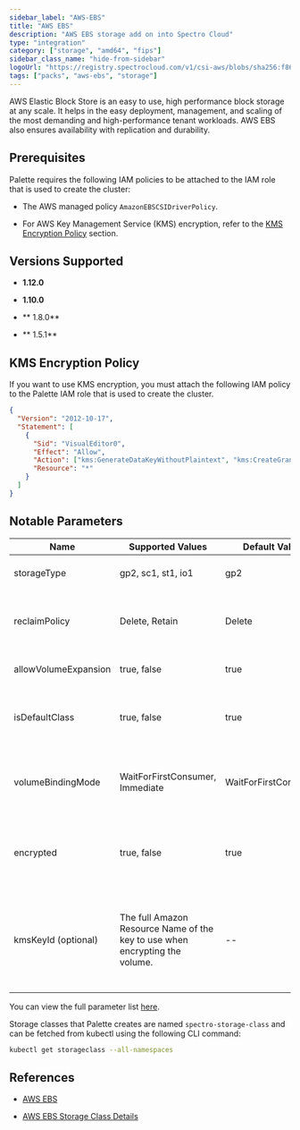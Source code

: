 ```yaml
---
sidebar_label: "AWS-EBS"
title: "AWS EBS"
description: "AWS EBS storage add on into Spectro Cloud"
type: "integration"
category: ["storage", "amd64", "fips"]
sidebar_class_name: "hide-from-sidebar"
logoUrl: "https://registry.spectrocloud.com/v1/csi-aws/blobs/sha256:f86813591b3b63b3afcf0a604a7c8c715660448585e89174908f3c6a421ad8d8?type=image/png"
tags: ["packs", "aws-ebs", "storage"]
---
```


AWS Elastic Block Store is an easy to use, high performance block storage at any scale. It helps in the easy deployment,
management, and scaling of the most demanding and high-performance tenant workloads. AWS EBS also ensures availability
with replication and durability.

## Prerequisites

Palette requires the following IAM policies to be attached to the IAM role that is used to create the cluster:

- The AWS managed policy `AmazonEBSCSIDriverPolicy`.

- For AWS Key Management Service (KMS) encryption, refer to the [KMS Encryption Policy](#kms-encryption-policy) section.

## Versions Supported

<Tabs queryString="version">

<TabItem label="1.12.x" value="1.12.x">

- **1.12.0**

</TabItem>

<TabItem label="1.10.x" value="1.10.x">

- **1.10.0**

</TabItem>

<TabItem label="1.8.x" value="1.8.x">

- ** 1.8.0**

</TabItem>

<TabItem label="1.5.x" value="1.5.x">

- ** 1.5.1**

</TabItem>
</Tabs>

## KMS Encryption Policy

If you want to use KMS encryption, you must attach the following IAM policy to the Palette IAM role that is used to
create the cluster.

```json
{
  "Version": "2012-10-17",
  "Statement": [
    {
      "Sid": "VisualEditor0",
      "Effect": "Allow",
      "Action": ["kms:GenerateDataKeyWithoutPlaintext", "kms:CreateGrant"],
      "Resource": "*"
    }
  ]
}
```

## Notable Parameters

| Name                 | Supported Values                                                            | Default Value        | Description                                                                                                                                                                |
| -------------------- | --------------------------------------------------------------------------- | -------------------- | -------------------------------------------------------------------------------------------------------------------------------------------------------------------------- |
| storageType          | gp2, sc1, st1, io1                                                          | gp2                  | AWS Volume type to be used.                                                                                                                                                |
| reclaimPolicy        | Delete, Retain                                                              | Delete               | Defines whether volumes will be retained or deleted.                                                                                                                       |
| allowVolumeExpansion | true, false                                                                 | true                 | Flag to allow resizing a volume.                                                                                                                                           |
| isDefaultClass       | true, false                                                                 | true                 | Flag to denote if this StorageClass will be the default.                                                                                                                   |
| volumeBindingMode    | WaitForFirstConsumer, Immediate                                             | WaitForFirstConsumer | Controls when volumeBinding and dynamic provisioning should happen.                                                                                                        |
| encrypted            | true, false                                                                 | true                 | Denotes whether the EBS volume should be encrypted or not.                                                                                                                 |
| kmsKeyId (optional)  | The full Amazon Resource Name of the key to use when encrypting the volume. | --                   | If you don't provide the full Amazon Resource Name but **encrypted** is true, AWS [generates a key](https://kubernetes.io/docs/concepts/storage/storage-classes/#aws-ebs). |

You can view the full parameter list
[here](https://github.com/kubernetes-sigs/aws-ebs-csi-driver#createvolume-parameters).

Storage classes that Palette creates are named `spectro-storage-class` and can be fetched from kubectl using the
following CLI command:

```bash
kubectl get storageclass --all-namespaces
```

## References

- [AWS EBS](https://aws.amazon.com/ebs/)

- [AWS EBS Storage Class Details](https://kubernetes.io/docs/concepts/storage/storage-classes/#aws-ebs)
